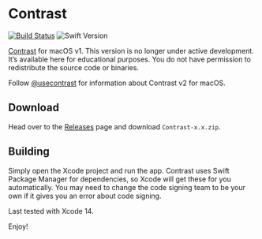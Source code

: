 # Contrast

[![Build Status](https://github.com/soffes/contrast/workflows/Build/badge.svg)](https://github.com/soffes/contrast/actions)
![Swift Version](https://img.shields.io/badge/swift-5.0.1-orange.svg)

[Contrast](https://usecontrast.com) for macOS v1. This version is no longer under active development. It’s available here for educational purposes. You do not have permission to redistribute the source code or binaries.

Follow [@usecontrast](https://twitter.com/usecontrast) for information about Contrast v2 for macOS.

## Download

Head over to the [Releases](https://github.com/soffes/contrast/releases) page and download `Contrast-x.x.zip`.

## Building

Simply open the Xcode project and run the app. Contrast uses Swift Package Manager for dependencies, so Xcode will get these for you automatically. You may need to change the code signing team to be your own if it gives you an error about code signing.

Last tested with Xcode 14.

Enjoy!
